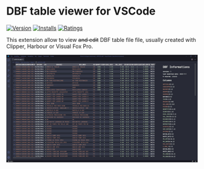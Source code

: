 # DBF table viewer for VSCode

[![Version](https://vsmarketplacebadge.apphb.com/version-short/aperricone.vscode-dbf.svg)](https://marketplace.visualstudio.com/items?itemName=aperricone.vscode-dbf)
[![Installs](https://vsmarketplacebadge.apphb.com/installs-short/aperricone.vscode-dbf.svg)](https://marketplace.visualstudio.com/items?itemName=aperricone.vscode-dbf)
[![Ratings](https://vsmarketplacebadge.apphb.com/rating-short/aperricone.vscode-dbf.svg)](https://marketplace.visualstudio.com/items?itemName=aperricone.vscode-dbf)

This extension allow to view  ~~and edit~~ DBF table file file, usually created with Clipper, Harbour or Visual Fox Pro.

![Sample of a DBF loaded](images/dbfSample1.jpg)